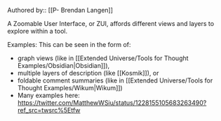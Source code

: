 Authored by:: [[P- Brendan Langen]]

A Zoomable User Interface, or ZUI, affords different views and layers to explore within a tool. 

Examples: 
This can be seen in the form of:
- graph views (like in [[Extended Universe/Tools for Thought Examples/Obsidian|Obsidian]]),
- multiple layers of description (like [[Kosmik]]), or
- foldable comment summaries (like in [[Extended Universe/Tools for Thought Examples/Wikum|Wikum]])
- Many examples here: https://twitter.com/MatthewWSiu/status/1228155105683263490?ref_src=twsrc%5Etfw

